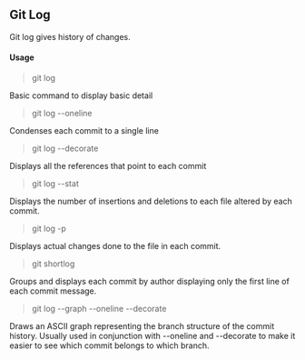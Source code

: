 ## Git Log

Git log gives history of changes.

#### Usage

> git log

Basic command to display basic detail

> git log --oneline

Condenses each commit to a single line

> git log --decorate

Displays all the references that point to each commit

> git log --stat

Displays the number of insertions and deletions to each file altered by each commit.

> git log -p

Displays actual changes done to the file in each commit.

> git shortlog

Groups and displays each commit by author displaying only the first line of each commit message.

> git log --graph --oneline --decorate

Draws an ASCII graph representing the branch structure of the commit history. Usually used in conjunction with --oneline and --decorate to make it easier to see which commit belongs to which branch.

